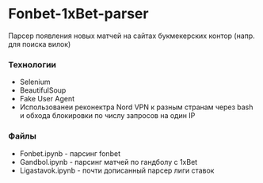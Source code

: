 # Fonbet-1xBet-parser
Парсер появления новых матчей на сайтах букмекерских контор (напр. для поиска вилок)


### Технологии
+ Selenium
+ BeautifulSoup
+ Fake User Agent
+ Использованеи реконектра Nord VPN к разным странам через bash и обхода блокировки по числу запросов на один IP

### Файлы
* Fonbet.ipynb - парсинг fonbet
* Gandbol.ipynb - парсинг матчей по гандболу с 1xBet
* Ligastavok.ipynb - почти дописанный парсер лиги ставок
